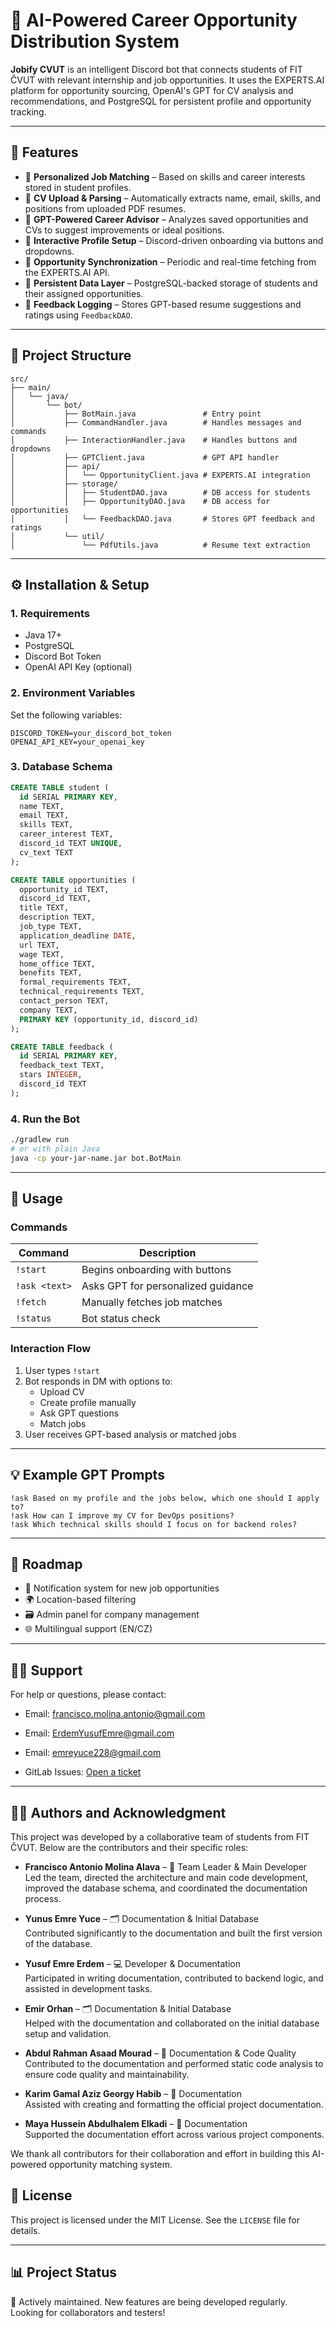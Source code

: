 # 🤖 AI-Powered Career Opportunity Distribution System

**Jobify CVUT** is an intelligent Discord bot that connects students of FIT ČVUT with relevant internship and job opportunities. It uses the EXPERTS.AI platform for opportunity sourcing, OpenAI's GPT for CV analysis and recommendations, and PostgreSQL for persistent profile and opportunity tracking.

---

## 📌 Features

- 🎯 **Personalized Job Matching** – Based on skills and career interests stored in student profiles.
- 📄 **CV Upload & Parsing** – Automatically extracts name, email, skills, and positions from uploaded PDF resumes.
- 🧠 **GPT-Powered Career Advisor** – Analyzes saved opportunities and CVs to suggest improvements or ideal positions.
- 👤 **Interactive Profile Setup** – Discord-driven onboarding via buttons and dropdowns.
- 🔄 **Opportunity Synchronization** – Periodic and real-time fetching from the EXPERTS.AI API.
- 💾 **Persistent Data Layer** – PostgreSQL-backed storage of students and their assigned opportunities.
- 📝 **Feedback Logging** – Stores GPT-based resume suggestions and ratings using `FeedbackDAO`.

---

## 📁 Project Structure

```
src/
├── main/
│   └── java/
│       └── bot/
│           ├── BotMain.java               # Entry point
│           ├── CommandHandler.java        # Handles messages and commands
│           ├── InteractionHandler.java    # Handles buttons and dropdowns
│           ├── GPTClient.java             # GPT API handler
│           ├── api/
│           │   └── OpportunityClient.java # EXPERTS.AI integration
│           ├── storage/
│           │   ├── StudentDAO.java        # DB access for students
│           │   ├── OpportunityDAO.java    # DB access for opportunities
│           │   └── FeedbackDAO.java       # Stores GPT feedback and ratings
│           └── util/
│               └── PdfUtils.java          # Resume text extraction

```

---

## ⚙️ Installation & Setup

### 1. Requirements

- Java 17+
- PostgreSQL
- Discord Bot Token
- OpenAI API Key (optional)

### 2. Environment Variables

Set the following variables:

```env
DISCORD_TOKEN=your_discord_bot_token
OPENAI_API_KEY=your_openai_key
```

### 3. Database Schema

```sql
CREATE TABLE student (
  id SERIAL PRIMARY KEY,
  name TEXT,
  email TEXT,
  skills TEXT,
  career_interest TEXT,
  discord_id TEXT UNIQUE,
  cv_text TEXT
);

CREATE TABLE opportunities (
  opportunity_id TEXT,
  discord_id TEXT,
  title TEXT,
  description TEXT,
  job_type TEXT,
  application_deadline DATE,
  url TEXT,
  wage TEXT,
  home_office TEXT,
  benefits TEXT,
  formal_requirements TEXT,
  technical_requirements TEXT,
  contact_person TEXT,
  company TEXT,
  PRIMARY KEY (opportunity_id, discord_id)
);

CREATE TABLE feedback (
  id SERIAL PRIMARY KEY,
  feedback_text TEXT,
  stars INTEGER,
  discord_id TEXT
);
```

### 4. Run the Bot

```bash
./gradlew run
# or with plain Java
java -cp your-jar-name.jar bot.BotMain
```

---

## 🚀 Usage

### Commands

| Command       | Description                              |
|---------------|------------------------------------------|
| `!start`      | Begins onboarding with buttons           |
| `!ask <text>` | Asks GPT for personalized guidance       |
| `!fetch`      | Manually fetches job matches             |
| `!status`     | Bot status check                         |

### Interaction Flow

1. User types `!start`
2. Bot responds in DM with options to:
   - Upload CV
   - Create profile manually
   - Ask GPT questions
   - Match jobs
3. User receives GPT-based analysis or matched jobs

---

## 💡 Example GPT Prompts

```text
!ask Based on my profile and the jobs below, which one should I apply to?
!ask How can I improve my CV for DevOps positions?
!ask Which technical skills should I focus on for backend roles?
```

---

## 📌 Roadmap

- 🔔 Notification system for new job opportunities
- 🌍 Location-based filtering
- 🗃️ Admin panel for company management
- 🌐 Multilingual support (EN/CZ)

---

## 🙋‍♂️ Support

For help or questions, please contact:

- Email: francisco.molina.antonio@gmail.com

- Email: ErdemYusufEmre@gmail.com

- Email: emreyuce228@gmail.com

- GitLab Issues: [Open a ticket](https://gitlab.fit.cvut.cz/molinfr1/ai-powered-career-opportunity-distribution-system/-/issues)

---

## 👨‍💻 Authors and Acknowledgment

This project was developed by a collaborative team of students from FIT ČVUT. Below are the contributors and their specific roles:

- **Francisco Antonio Molina Alava** – 🧠 Team Leader & Main Developer    
  Led the team, directed the architecture and main code development, improved the database schema, and coordinated the documentation process.

- **Yunus Emre Yuce** – 🗂️ Documentation & Initial Database  
  Contributed significantly to the documentation and built the first version of the database.

- **Yusuf Emre Erdem** – 💻 Developer & Documentation  
  Participated in writing documentation, contributed to backend logic, and assisted in development tasks.

- **Emir Orhan** – 🗂️ Documentation & Initial Database  
  Helped with the documentation and collaborated on the initial database setup and validation.

- **Abdul Rahman Asaad Mourad** – 📄 Documentation & Code Quality  
  Contributed to the documentation and performed static code analysis to ensure code quality and maintainability.

- **Karim Gamal Aziz Georgy Habib** – 📄 Documentation  
  Assisted with creating and formatting the official project documentation.

- **Maya Hussein Abdulhalem Elkadi** – 📄 Documentation  
  Supported the documentation effort across various project components.

We thank all contributors for their collaboration and effort in building this AI-powered opportunity matching system.


## 📄 License

This project is licensed under the MIT License. See the `LICENSE` file for details.

---

## 📊 Project Status

🚧 Actively maintained. New features are being developed regularly.  
Looking for collaborators and testers!